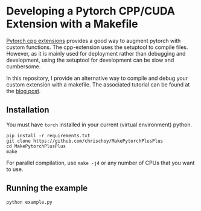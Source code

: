# Developing a Pytorch CPP/CUDA Extension with a Makefile

[Pytorch cpp extensions](https://pytorch.org/tutorials/advanced/cpp_extension.html) provides a good way to augment pytorch with custom functions. The cpp-extension uses the setuptool to compile files. However, as it is mainly used for deployment rather than debugging and development, using the setuptool for development can be slow and cumbersome.

In this repository, I provide an alternative way to compile and debug your custom extension with a makefile.
The associated tutorial can be found at the [blog post](https://chrischoy.github.io/research/pytorch-extension-with-makefile).

## Installation

You must have `torch` installed in your current (virtual environment) python.

```
pip install -r requirements.txt
git clone https://github.com/chrischoy/MakePytorchPlusPlus
cd MakePytorchPlusPlus
make
```

For parallel compilation, use `make -j4` or any number of CPUs that you want to use.

## Running the example

```
python example.py
```
